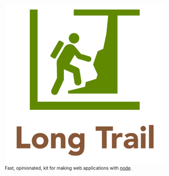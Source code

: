 
<style>
img[src*='#center'] {
    display: block;
    margin: auto;
    width: 200px;
}
</style>

![my image](logo-wide.png?raw=true#center)
  Fast, opinionated, kit for making web applications with [node](http://nodejs.org).

